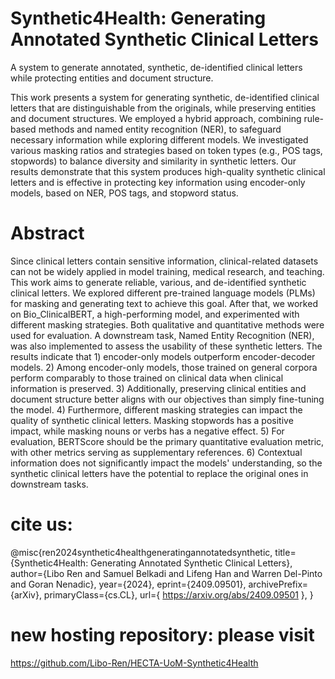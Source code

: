 # Synthetic4Health: Generating Annotated Synthetic Clinical Letters

A system to generate annotated, synthetic, de-identified clinical letters while protecting entities and document structure. 

This work presents a system for generating synthetic, de-identified clinical letters that are distinguishable from the originals, while preserving entities and document structures. We employed a hybrid approach, combining rule-based methods and named entity recognition (NER), to safeguard necessary information while exploring different models. We investigated various masking ratios and strategies based on token types (e.g., POS tags, stopwords) to balance diversity and similarity in synthetic letters. Our results demonstrate that this system produces high-quality synthetic clinical letters and is effective in protecting key information using encoder-only models, based on NER, POS tags, and stopword status.

# Abstract 
Since clinical letters contain sensitive information, clinical-related datasets can not be widely applied in model training, medical research, and teaching. This work aims to generate reliable, various, and de-identified synthetic clinical letters. We explored different pre-trained language models (PLMs) for masking and generating text to achieve this goal. After that, we worked on Bio\_ClinicalBERT, a high-performing model, and experimented with different masking strategies. Both qualitative and quantitative methods were used for evaluation. A downstream task, Named Entity Recognition (NER), was also implemented to assess the usability of these synthetic letters.
The results indicate that 1) encoder-only models outperform encoder-decoder models. 2) Among encoder-only models, those trained on general corpora perform comparably to those trained on clinical data when clinical information is preserved. 3) Additionally, preserving clinical entities and document structure better aligns with our objectives than simply fine-tuning the model. 4) Furthermore, different masking strategies can impact the quality of synthetic clinical letters. Masking stopwords has a positive impact, while masking nouns or verbs has a negative effect. 5) For evaluation, BERTScore should be the primary quantitative evaluation metric, with other metrics serving as supplementary references. 6) Contextual information does not significantly impact the models' understanding, so the synthetic clinical letters have the potential to replace the original ones in downstream tasks.

# cite us:
@misc{ren2024synthetic4healthgeneratingannotatedsynthetic,
      title={Synthetic4Health: Generating Annotated Synthetic Clinical Letters}, 
      author={Libo Ren and Samuel Belkadi and Lifeng Han and Warren Del-Pinto and Goran Nenadic},
      year={2024},
      eprint={2409.09501},
      archivePrefix={arXiv},
      primaryClass={cs.CL},
      url={ https://arxiv.org/abs/2409.09501 }, 
}

# new hosting repository: please visit
https://github.com/Libo-Ren/HECTA-UoM-Synthetic4Health
